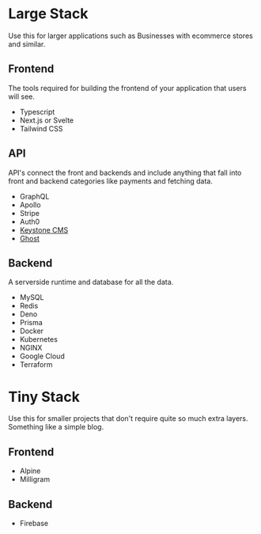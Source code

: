 # Large Stack
Use this for larger applications such as Businesses with ecommerce stores and similar.
## Frontend
The tools required for building the frontend of your application that users will see.

- Typescript
- Next.js or Svelte
- Tailwind CSS

## API
API's connect the front and backends and include anything that fall into front and backend categories like payments and fetching data.

- GraphQL
- Apollo
- Stripe
- Auth0
- [Keystone CMS](https://keystonejs.com/docs/walkthroughs/embedded-mode-with-sqlite-nextjs#how-to-embed-keystone-sq-lite-in-a-next-js-app)
- [Ghost](https://ghost.org/pricing/)

##  Backend
A serverside runtime and database for all the data.

- MySQL
- Redis
- Deno
- Prisma
- Docker
- Kubernetes
- NGINX
- Google Cloud
- Terraform


# Tiny Stack
Use this for smaller projects that don't require quite so much extra layers. Something like a simple blog.
## Frontend
- Alpine
- Milligram

## Backend
- Firebase